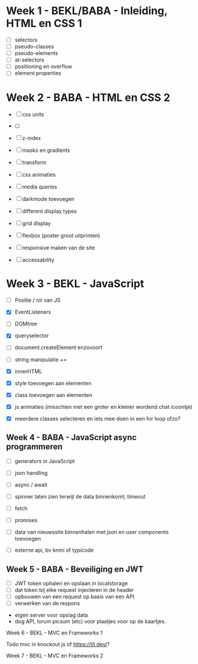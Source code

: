 # Week 1 - BEKL/BABA - Inleiding, HTML en CSS 1

- [ ] selectors
- [ ] pseudo-classes
- [ ] pseudo-elements
- [ ] at-selectors
- [ ] positioning en overflow
- [ ] element properties

# Week 2 - BABA - HTML en CSS 2

- [ ] css units
- [ ] 
- [ ] z-index
- [ ] masks en gradients
- [ ] transform
- [ ] css animaties
- [ ] media queries
- [ ] darkmode toevoegen
- [ ] different display types
- [ ] grid display
- [ ] flexbox (poster groot uitprinten)
- [ ] responsive maken van de site
- [ ] accessability


# Week 3 - BEKL - JavaScript

- [ ] Positie / rol van JS
- [X] EventListeners
- [ ] DOMtree
- [X] queryselector
- [ ] document.createElement enzovoort
- [ ] string manipulatie += 
- [X] innerHTML 
- [X] style toevoegen aan elementen
- [X] class toevoegen aan elementen
- [X] js animaties (misschien met een groter en kleiner wordend chat icoontje)
- [X] meerdere classes selecteren en iets mee doen in een for loop ofzo?


## Week 4 - BABA - JavaScript async programmeren

- [ ] generators in JavaScript
- [ ] json handling
- [ ] async / await
- [ ] spinner laten zien terwijl de data binnenkomt; timeout
- [ ] fetch
- [ ] promises
- [ ] data van nieuwssite binnenhalen met json en user components toevoegen
- [ ] externe api, bv knmi of typicode


## Week 5 - BABA - Beveiliging en JWT

- [ ] JWT token ophalen en opslaan in localstorage
- [ ] dat token bij elke request injecteren in de header
- [ ] opbouwen van een request op basis van een API
- [ ] verwerken van de respons 

- eigen server voor opslag data
- dog API, lorum picsum (etc) voor plaatjes voor op de kaartjes.


Week 6 - BEKL - MVC en Frameworks 1

Todo mvc in knockout js of https://lit.dev/?

Week 7 - BEKL - MVC en Frameworks 2
